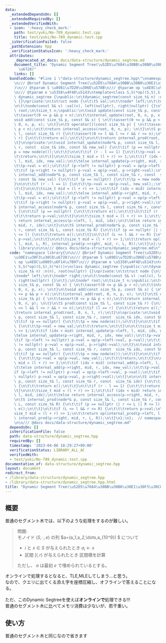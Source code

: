 ```yaml
---
data:
  _extendedDependsOn: []
  _extendedRequiredBy: []
  _extendedVerifiedWith:
  - icon: ':heavy_check_mark:'
    path: test/yuki/No-789_dynamic.test.cpp
    title: test/yuki/No-789_dynamic.test.cpp
  _isVerificationFailed: false
  _pathExtension: hpp
  _verificationStatusIcon: ':heavy_check_mark:'
  attributes:
    _deprecated_at_docs: docs/data-structure/dynamic_segtree.md
    document_title: "Dynamic Segment Tree(\u52D5\u7684\u30BB\u30B0\u30E1\u30F3\u30C8\
      \u6728)"
    links: []
  bundledCode: "#line 1 \"data-structure/dynamic_segtree.hpp\"\nnamespace library{\n\
    \n/// @brief Dynamic Segment Tree(\u52D5\u7684\u30BB\u30B0\u30E1\u30F3\u30C8\u6728\
    )\n/// @tparam S \u8981\u7D20\u306E\u578B\n/// @tparam op \u4E8C\u9805\u6F14\u7B97\
    \n/// @tparam e \u5358\u4F4D\u5143\ntemplate<class S,S(*op)(S,S),S(*e)()>\nclass\
    \ dynamic_segtree {\npublic:\n\tdynamic_segtree(const size_t& n) :n(n), root(nullptr)\
    \ {}\nprivate:\n\tstruct node {\n\t\tS val;\n\t\tnode* left;\n\t\tnode* right;\n\
    \n\t\tnode(const S& v) :val(v), left(nullptr), right(nullptr) {}\n\t};\n\tnode*\
    \ root;\n\tsize_t n;\npublic:\n\tvoid update(const size_t& p, const S& x) { \n\
    \t\tassert(0 <= p && p < n);\n\t\tinternal_update(root, 0, n, p, x); \n\t}\n\t\
    void add(const size_t& p, const S& x) { \n\t\tassert(0 <= p && p < n);\n\t\tinternal_add(root,\
    \ 0, n, p, x); \n\t}\n\tS operator[](const size_t& p) { \n\t\tassert(0 <= p &&\
    \ p < n);\n\t\treturn internal_access(root, 0, n, p); \n\t}\n\tS prod(const size_t&\
    \ l, const size_t& r) {\n\t\tassert(0 <= l && l <= r && r <= n);\n\t\tif (l ==\
    \ r) {\n\t\t\treturn e();\n\t\t}\n\n\t\treturn internal_prod(root, 0, n, l, r);\n\
    \t}\n\nprivate:\n\tvoid internal_update(node*& p, const size_t& l, const size_t&\
    \ r, const  size_t& idx, const S& new_val) {\n\t\tif (p == nullptr) {\n\t\t\t\
    p = new node(e());\n\t\t}\n\n\t\tif (r - l == 1) {\n\t\t\tp->val = new_val;\n\t\
    \t\treturn;\n\t\t}\n\n\t\tsize_t mid = (l + r) >> 1;\n\t\tif (idx < mid) internal_update(p->left,\
    \ l, mid, idx, new_val);\n\t\telse internal_update(p->right, mid, r, idx, new_val);\n\
    \t\tp->val = e();\n\t\tif (p->left != nullptr) p->val = op(p->left->val, p->val);\n\
    \t\tif (p->right != nullptr) p->val = op(p->val, p->right->val);\n\t}\n\tvoid\
    \ internal_add(node*& p, const size_t& l, const size_t& r, const  size_t& idx,\
    \ const S& new_val) {\n\t\tif (p == nullptr) {\n\t\t\tp = new node(e());\n\t\t\
    }\n\n\t\tif (r - l == 1) {\n\t\t\tp->val = op(p->val, new_val);;\n\t\t\treturn;\n\
    \t\t}\n\n\t\tsize_t mid = (l + r) >> 1;\n\t\tif (idx < mid) internal_add(p->left,\
    \ l, mid, idx, new_val);\n\t\telse internal_add(p->right, mid, r, idx, new_val);\n\
    \t\tp->val = e();\n\t\tif (p->left != nullptr) p->val = op(p->left->val, p->val);\n\
    \t\tif (p->right != nullptr) p->val = op(p->val, p->right->val);\n\t}\n\n\n\t\
    S internal_access(node*& p, const size_t& l, const size_t& r, const  size_t& idx)\
    \ {\n\t\tif (p == nullptr) {\n\t\t\treturn e();\n\t\t}\n\t\tif (r - l == 1) {\n\
    \t\t\treturn p->val;\n\t\t}\n\n\t\tsize_t mid = (l + r) >> 1;\n\t\tif (idx < mid)\
    \ return internal_access(p->left, l, mid, idx);\n\t\telse return internal_access(p->right,\
    \ mid, r, idx);\n\t}\n\n\tS internal_prod(node*& p, const size_t& l, const size_t&\
    \ r, const size_t& L, const size_t& R) {\n\t\tif (p == nullptr || r <= L || R\
    \ <= l) {\n\t\t\treturn e();\n\t\t}\n\t\tif (L <= l && r <= R) {\n\t\t\treturn\
    \ p->val;\n\t\t}\n\n\t\tsize_t mid = (l + r) >> 1;\n\t\treturn op(internal_prod(p->left,\
    \ l, mid, L, R), internal_prod(p->right, mid, r, L, R));\n\t}\n};\n};  // namespace\
    \ library\n\n\n/// @docs docs/data-structure/dynamic_segtree.md\n"
  code: "namespace library{\n\n/// @brief Dynamic Segment Tree(\u52D5\u7684\u30BB\u30B0\
    \u30E1\u30F3\u30C8\u6728)\n/// @tparam S \u8981\u7D20\u306E\u578B\n/// @tparam\
    \ op \u4E8C\u9805\u6F14\u7B97\n/// @tparam e \u5358\u4F4D\u5143\ntemplate<class\
    \ S,S(*op)(S,S),S(*e)()>\nclass dynamic_segtree {\npublic:\n\tdynamic_segtree(const\
    \ size_t& n) :n(n), root(nullptr) {}\nprivate:\n\tstruct node {\n\t\tS val;\n\t\
    \tnode* left;\n\t\tnode* right;\n\n\t\tnode(const S& v) :val(v), left(nullptr),\
    \ right(nullptr) {}\n\t};\n\tnode* root;\n\tsize_t n;\npublic:\n\tvoid update(const\
    \ size_t& p, const S& x) { \n\t\tassert(0 <= p && p < n);\n\t\tinternal_update(root,\
    \ 0, n, p, x); \n\t}\n\tvoid add(const size_t& p, const S& x) { \n\t\tassert(0\
    \ <= p && p < n);\n\t\tinternal_add(root, 0, n, p, x); \n\t}\n\tS operator[](const\
    \ size_t& p) { \n\t\tassert(0 <= p && p < n);\n\t\treturn internal_access(root,\
    \ 0, n, p); \n\t}\n\tS prod(const size_t& l, const size_t& r) {\n\t\tassert(0\
    \ <= l && l <= r && r <= n);\n\t\tif (l == r) {\n\t\t\treturn e();\n\t\t}\n\n\t\
    \treturn internal_prod(root, 0, n, l, r);\n\t}\n\nprivate:\n\tvoid internal_update(node*&\
    \ p, const size_t& l, const size_t& r, const  size_t& idx, const S& new_val) {\n\
    \t\tif (p == nullptr) {\n\t\t\tp = new node(e());\n\t\t}\n\n\t\tif (r - l == 1)\
    \ {\n\t\t\tp->val = new_val;\n\t\t\treturn;\n\t\t}\n\n\t\tsize_t mid = (l + r)\
    \ >> 1;\n\t\tif (idx < mid) internal_update(p->left, l, mid, idx, new_val);\n\t\
    \telse internal_update(p->right, mid, r, idx, new_val);\n\t\tp->val = e();\n\t\
    \tif (p->left != nullptr) p->val = op(p->left->val, p->val);\n\t\tif (p->right\
    \ != nullptr) p->val = op(p->val, p->right->val);\n\t}\n\tvoid internal_add(node*&\
    \ p, const size_t& l, const size_t& r, const  size_t& idx, const S& new_val) {\n\
    \t\tif (p == nullptr) {\n\t\t\tp = new node(e());\n\t\t}\n\n\t\tif (r - l == 1)\
    \ {\n\t\t\tp->val = op(p->val, new_val);;\n\t\t\treturn;\n\t\t}\n\n\t\tsize_t\
    \ mid = (l + r) >> 1;\n\t\tif (idx < mid) internal_add(p->left, l, mid, idx, new_val);\n\
    \t\telse internal_add(p->right, mid, r, idx, new_val);\n\t\tp->val = e();\n\t\t\
    if (p->left != nullptr) p->val = op(p->left->val, p->val);\n\t\tif (p->right !=\
    \ nullptr) p->val = op(p->val, p->right->val);\n\t}\n\n\n\tS internal_access(node*&\
    \ p, const size_t& l, const size_t& r, const  size_t& idx) {\n\t\tif (p == nullptr)\
    \ {\n\t\t\treturn e();\n\t\t}\n\t\tif (r - l == 1) {\n\t\t\treturn p->val;\n\t\
    \t}\n\n\t\tsize_t mid = (l + r) >> 1;\n\t\tif (idx < mid) return internal_access(p->left,\
    \ l, mid, idx);\n\t\telse return internal_access(p->right, mid, r, idx);\n\t}\n\
    \n\tS internal_prod(node*& p, const size_t& l, const size_t& r, const size_t&\
    \ L, const size_t& R) {\n\t\tif (p == nullptr || r <= L || R <= l) {\n\t\t\treturn\
    \ e();\n\t\t}\n\t\tif (L <= l && r <= R) {\n\t\t\treturn p->val;\n\t\t}\n\n\t\t\
    size_t mid = (l + r) >> 1;\n\t\treturn op(internal_prod(p->left, l, mid, L, R),\
    \ internal_prod(p->right, mid, r, L, R));\n\t}\n};\n};  // namespace library\n\
    \n\n/// @docs docs/data-structure/dynamic_segtree.md"
  dependsOn: []
  isVerificationFile: false
  path: data-structure/dynamic_segtree.hpp
  requiredBy: []
  timestamp: '2023-04-06 18:29:27+09:00'
  verificationStatus: LIBRARY_ALL_AC
  verifiedWith:
  - test/yuki/No-789_dynamic.test.cpp
documentation_of: data-structure/dynamic_segtree.hpp
layout: document
redirect_from:
- /library/data-structure/dynamic_segtree.hpp
- /library/data-structure/dynamic_segtree.hpp.html
title: "Dynamic Segment Tree(\u52D5\u7684\u30BB\u30B0\u30E1\u30F3\u30C8\u6728)"
---
```

## 概要
普通のセグメント木では、以下のような処理をするのが難しい。

> 問題:\
> モノイド $(S,\cdot,e)$ の列 $a=(a_1,a_2,\dots,a_{10^9}) $ について
>    - $i$ と $x\in S$ が与えられたとき $a_i\leftarrow x$
>    - 区間 $[l,r)$ が与えられたとき 区間積を計算
>
> ただし、 $a$ は最初 $e$ で埋められているとする。

オンラインで処理するとなると、TLE,MLEしてしまう...と思う。\
なので、クエリに出てくる添え字を座標圧縮し、オフラインで答えることになる。
\
\
ただ、このDynamic Segtreeを使えば**オンラインで**処理できる!!!
\
普通のセグメント木に比べてメモリ消費は少ないが、若干重い。
## 使い方
普通のセグメント木と同じなので省きます